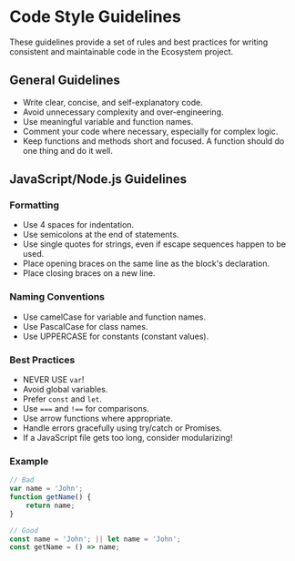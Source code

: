 # Code Style Guidelines

These guidelines provide a set of rules and best practices for writing consistent and maintainable code in the Ecosystem project.

## General Guidelines

- Write clear, concise, and self-explanatory code.
- Avoid unnecessary complexity and over-engineering.
- Use meaningful variable and function names.
- Comment your code where necessary, especially for complex logic.
- Keep functions and methods short and focused. A function should do one thing and do it well.

## JavaScript/Node.js Guidelines

### Formatting

- Use 4 spaces for indentation.
- Use semicolons at the end of statements.
- Use single quotes for strings, even if escape sequences happen to be used.
- Place opening braces on the same line as the block's declaration.
- Place closing braces on a new line.

### Naming Conventions

- Use camelCase for variable and function names.
- Use PascalCase for class names.
- Use UPPERCASE for constants (constant values).

### Best Practices

- NEVER USE `var`!
- Avoid global variables.
- Prefer `const` and `let`.
- Use `===` and `!==` for comparisons.
- Use arrow functions where appropriate.
- Handle errors gracefully using try/catch or Promises.
- If a JavaScript file gets too long, consider modularizing!

### Example

```javascript
// Bad
var name = 'John';
function getName() {
    return name;
}

// Good
const name = 'John'; || let name = 'John';
const getName = () => name;
```
